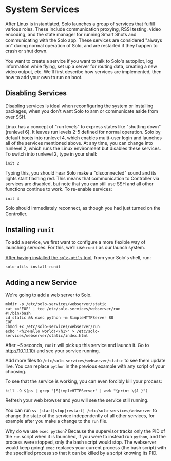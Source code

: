 # System Services

After Linux is instantiated, Solo launches a group of services that fulfill various roles. These include communication proxying, RSSI testing, video encoding, and the state manager for running Smart Shots and communicating with the Solo app. These services are considered "always on" during normal operation of Solo, and are restarted if they happen to crash or shut down.

You want to create a service if you want to talk to Solo's autopilot, log information while flying, set up a server for routing data, creating a new video output, etc. We'll first describe how services are implemented, then how to add your own to run on boot.

## Disabling Services

Disabling services is ideal when reconfiguring the system or installing packages, when you don't want Solo to arm or communicate aside from over SSH.

Linux has a concept of "run levels" to express states like "shutting down" (runlevel 6). It leaves run levels 2-5 defined for normal operation. Solo by default boots into runlevel 4, which enables multi-user login and launches all of the services mentioned above. At any time, you can change into runlevel 2, which runs the Linux environment but disables these services. To switch into runlevel 2, type in your shell:

```
init 2
```

Typing this, you should hear Solo make a "disconnected" sound and its lights start flashing red. This means that communication to Controller via services are disabled, but note that you can still use SSH and all other functions continue to work. To re-enable services:

```
init 4
```

Solo should immediately reconnect, as though you had just turned on the Controller.

## Installing `runit`

To add a service, we first want to configure a more flexible way of launching services. For this, we'll use `runit` as our launch system.

[After having installed the `solo-utils` tool](starting-utils.html), from your Solo's shell, run:

```
solo-utils install-runit
```

## Adding a new Service

We're going to add a web server to Solo.

```
mkdir -p /etc/solo-services/webserver/static
cat <<'EOF' | tee /etc/solo-services/webserver/run
#!/bin/bash
cd static && exec python -m SimpleHTTPServer 80
EOF
chmod +x /etc/solo-services/webserver/run
echo '<h1>Hello world!</h1>' > /etc/solo-services/webserver/static/index.html
```

After ~5 seconds, `runit` will pick up this service and launch it. Go to <http://10.1.1.10/> and see your service running.

Add more files to `/etc/solo-services/webserver/static` to see them update live. You can replace `python` in the previous example with any script of your choosing.

To see that the service is working, you can even forcibly kill your process:

```
kill -9 $(ps | grep "[S]impleHTTPServer" | awk "{print \$1 }")
```

Refresh your web browser and you will see the service still running.

You can run `sv [start|stop|restart] /etc/solo-services/webserver` to change the state of the service independently of all other services, for example after you make a change to the `run` file.

Why do we use `exec python`? Because the supervisor tracks only the PID of the `run` script when it is launched, if you were to instead run `python`, and the process were stopped, only the bash script would stop. The webserver would keep going! `exec` replaces your current process (the bash script) with the specified process so that it can be killed by a script knowing its PID.

